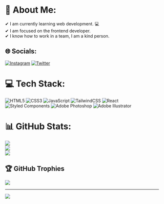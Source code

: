 # 💫 About Me:
✔ I am currently learning web development. 💻<br>✔ I am focused on the frontend developer.<br>✔ I know how to work in a team, I am a kind person.


## 🌐 Socials:
[![Instagram](https://img.shields.io/badge/Instagram-%23E4405F.svg?logo=Instagram&logoColor=white)](https://instagram.com/niico.iwnl) [![Twitter](https://img.shields.io/badge/Twitter-%231DA1F2.svg?logo=Twitter&logoColor=white)](https://twitter.com/Niico_) 

# 💻 Tech Stack:
![HTML5](https://img.shields.io/badge/html5-%23E34F26.svg?style=flat&logo=html5&logoColor=white) ![CSS3](https://img.shields.io/badge/css3-%231572B6.svg?style=flat&logo=css3&logoColor=white) ![JavaScript](https://img.shields.io/badge/javascript-%23323330.svg?style=flat&logo=javascript&logoColor=%23F7DF1E) ![TailwindCSS](https://img.shields.io/badge/tailwindcss-%2338B2AC.svg?style=flat&logo=tailwind-css&logoColor=white) ![React](https://img.shields.io/badge/react-%2320232a.svg?style=flat&logo=react&logoColor=%2361DAFB) ![Styled Components](https://img.shields.io/badge/styled--components-DB7093?style=flat&logo=styled-components&logoColor=white) ![Adobe Photoshop](https://img.shields.io/badge/adobephotoshop-%2331A8FF.svg?style=flat&logo=adobephotoshop&logoColor=white) ![Adobe Illustrator](https://img.shields.io/badge/adobeillustrator-%23FF9A00.svg?style=flat&logo=adobeillustrator&logoColor=white)
# 📊 GitHub Stats:
![](https://github-readme-stats.vercel.app/api?username=Niico4&theme=radical&hide_border=false&include_all_commits=true&count_private=true)<br/>
![](https://github-readme-streak-stats.herokuapp.com/?user=Niico4&theme=radical&hide_border=false)<br/>
![](https://github-readme-stats.vercel.app/api/top-langs/?username=Niico4&theme=radical&hide_border=false&include_all_commits=true&count_private=true&layout=compact)

## 🏆 GitHub Trophies
![](https://github-profile-trophy.vercel.app/?username=Niico4&theme=radical&no-frame=true&no-bg=false&margin-w=4)

---
[![](https://visitcount.itsvg.in/api?id=Niico4&icon=2&color=0)](https://visitcount.itsvg.in)

<!-- Proudly created with GPRM ( https://gprm.itsvg.in ) -->
